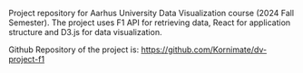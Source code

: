 Project repository for Aarhus University Data Visualization course (2024 Fall Semester). The project uses F1 API for retrieving data, React for application structure and D3.js for data visualization.

Github Repository of the project is: https://github.com/Kornimate/dv-project-f1
